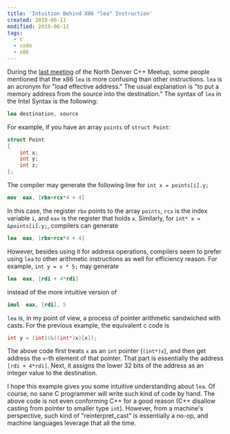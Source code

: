 ```yaml
---
title: 'Intuition Behind X86 "lea" Instruction'
created: 2019-06-11
modified: 2019-06-11
tags:
  - c
  - code
  - x86
---
```


During the [last meeting](https://www.meetup.com/North-Denver-Metro-C-Meetup/events/261292867/) of the North Denver C++ Meetup, some people mentioned that the x86 `lea` is more confusing than other instructions. `lea` is an acronym for "load effective address." The usual explanation is "to put a memory address from the source into the destination." The syntax of `lea` in the Intel Syntax is the following:

```nasm
lea destination, source
```

For example, if you have an array `points` of `struct Point`:

```c
struct Point
{
    int x;
    int y;
    int z;
};
```

The compiler may generate the following line for `int x = points[i].y;`

```nasm
mov  eax, [rbx+rcx*4 + 4]
```

In this case, the register `rbx` points to the array `points`, `rcx` is the index variable `i`, and `eax` is the register that holds `x`. Similarly, for `int* x = &points[i].y;`, compilers can generate

```nasm
lea  eax, [rbx+rcx*4 + 4]
```

However, besides using it for address operations, compilers seem to prefer using `lea` to other arithmetic instructions as well for efficiency reason. For example, `int y = x * 5;` may generate

```nasm
lea  eax, [rdi + 4*rdi]
```

instead of the more intuitive version of

```nasm
imul  eax, [rdi], 5
```

`lea` is, in my point of view, a process of pointer arithmetic sandwiched with casts. For the previous example, the equivalent c code is

```c
int y = (int)(&((int*)x)[x]);
```

The above code first treats `x` as an `int` pointer (`(int*)x`), and then get address the `x`-th element of that pointer. That part is essentially the address `[rdi + 4*rdi]`. Next, it assigns the lower 32 bits of the address as an integer value to the destination.

I hope this example gives you some intuitive understanding about `lea`. Of course, no sane C programmer will write such kind of code by hand. The above code is not even conforming C++ for a good reason (C++ disallow casting from pointer to smaller type `int`). However, from a machine's perspective, such kind of "reinterpret_cast" is essentially a no-op, and machine languages leverage that all the time.
